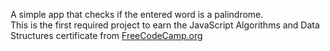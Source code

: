 A simple app that checks if the entered word is a palindrome.<br>
This is the first required project to earn the JavaScript Algorithms and Data Structures certificate from [FreeCodeCamp.org](https://www.freecodecamp.org/)
